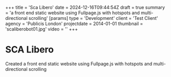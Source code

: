 +++
title = 'Sca Libero'
date = 2024-12-16T09:44:54Z
draft = true
summary = 'a front end static website using Fullpage.js with hotspots and multi-directional scrolling'
[params]
  type = 'Development'
  client = 'Test Client'
  agency = 'Publicis London'
  projectdate = 2014-01-01
  thumbnail = 'scaliberobot01.jpg'
  video = ''
+++
# SCA Libero

Created a front end static website using Fullpage.js with hotspots and multi-directional scrolling
